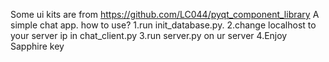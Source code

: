 Some ui kits are from https://github.com/LC044/pyqt_component_library
A simple chat app.
how to use?
1.run init_database.py.
2.change localhost to your server ip in chat_client.py
3.run server.py on ur server
4.Enjoy Sapphire key
